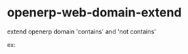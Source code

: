 openerp-web-domain-extend
=========================

extend openerp domain 'contains' and 'not contains'


ex:

<code><field domain="[('users','contains',uid)]" name="pricelist_id" /></code>
